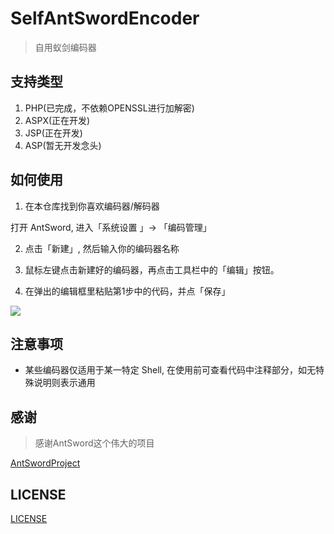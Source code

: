 # SelfAntSwordEncoder
> 自用蚁剑编码器

## 支持类型
1. PHP(已完成，不依赖OPENSSL进行加解密)
2. ASPX(正在开发)
3. JSP(正在开发)
4. ASP(暂无开发念头)

## 如何使用

1. 在本仓库找到你喜欢编码器/解码器

打开 AntSword, 进入「系统设置 」-> 「编码管理」

2. 点击「新建」, 然后输入你的编码器名称

3. 鼠标左键点击新建好的编码器，再点击工具栏中的「编辑」按钮。

4. 在弹出的编辑框里粘贴第1步中的代码，并点「保存」

![](http://as.xuanbo.cc/doc/settings/encoder_edit_1.png)

## 注意事项

* 某些编码器仅适用于某一特定 Shell, 在使用前可查看代码中注释部分，如无特殊说明则表示通用

## 感谢
> 感谢AntSword这个伟大的项目


[AntSwordProject](https://github.com/AntSwordProject)
## LICENSE

[LICENSE](./LICENSE)
